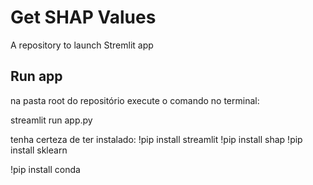 # Get SHAP Values
A repository to launch Stremlit app


## Run app
na pasta root do repositório execute o comando no terminal:

streamlit run app.py

tenha certeza de ter instalado:
!pip install streamlit
!pip install shap
!pip install sklearn

!pip install conda
